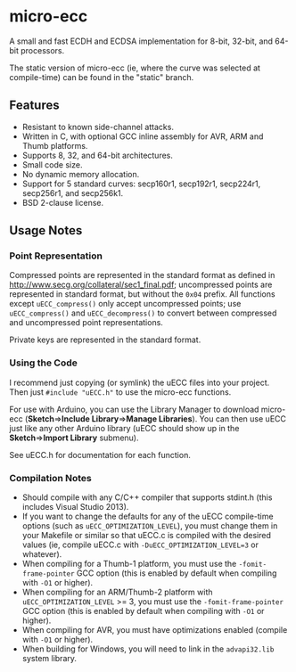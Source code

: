 micro-ecc
==========

A small and fast ECDH and ECDSA implementation for 8-bit, 32-bit, and 64-bit processors.

The static version of micro-ecc (ie, where the curve was selected at compile-time) can be found in the "static" branch.

Features
--------

* Resistant to known side-channel attacks.
* Written in C, with optional GCC inline assembly for AVR, ARM and Thumb platforms.
* Supports 8, 32, and 64-bit architectures.
* Small code size.
* No dynamic memory allocation.
* Support for 5 standard curves: secp160r1, secp192r1, secp224r1, secp256r1, and secp256k1.
* BSD 2-clause license.

Usage Notes
-----------

### Point Representation ###

Compressed points are represented in the standard format as defined in http://www.secg.org/collateral/sec1_final.pdf;
uncompressed points are represented in standard format, but without the `0x04` prefix. All functions
except `uECC_compress()` only accept uncompressed points; use `uECC_compress()` and `uECC_decompress()` to convert
between compressed and uncompressed point representations.

Private keys are represented in the standard format.

### Using the Code ###

I recommend just copying (or symlink) the uECC files into your project. Then just `#include "uECC.h"` to use the
micro-ecc functions.

For use with Arduino, you can use the Library Manager to download micro-ecc (**Sketch**=>**Include Library**=>**Manage
Libraries**). You can then use uECC just like any other Arduino library (uECC should show up in the **Sketch**=>**Import
Library** submenu).

See uECC.h for documentation for each function.

### Compilation Notes ###

* Should compile with any C/C++ compiler that supports stdint.h (this includes Visual Studio 2013).
* If you want to change the defaults for any of the uECC compile-time options (such as `uECC_OPTIMIZATION_LEVEL`), you
  must change them in your Makefile or similar so that uECC.c is compiled with the desired values (ie, compile uECC.c
  with `-DuECC_OPTIMIZATION_LEVEL=3` or whatever).
* When compiling for a Thumb-1 platform, you must use the `-fomit-frame-pointer` GCC option (this is enabled by default
  when compiling with `-O1` or higher).
* When compiling for an ARM/Thumb-2 platform with `uECC_OPTIMIZATION_LEVEL` >= 3, you must use
  the `-fomit-frame-pointer` GCC option (this is enabled by default when compiling with `-O1` or higher).
* When compiling for AVR, you must have optimizations enabled (compile with `-O1` or higher).
* When building for Windows, you will need to link in the `advapi32.lib` system library.
